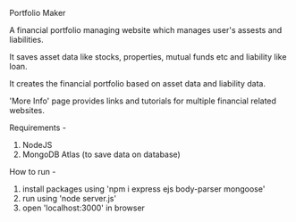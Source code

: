 Portfolio Maker

A financial portfolio managing website which manages user's assests and liabilities.

It saves asset data like stocks, properties, mutual funds etc and liability like loan.

It creates the financial portfolio based on asset data and liability data.

'More Info' page provides links and tutorials for multiple financial related websites.

Requirements - 
1. NodeJS
2. MongoDB Atlas (to save data on database)

How to run - 
1. install packages using 'npm i express ejs body-parser mongoose'
2. run using 'node server.js'
3. open 'localhost:3000' in browser
